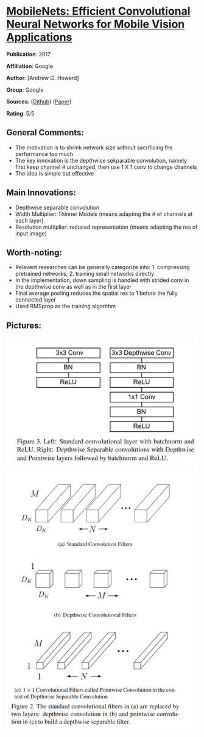 [MobileNets: Efficient Convolutional Neural Networks for Mobile Vision Applications](https://arxiv.org/abs/1704.04861)
======

__Publication__: 2017

__Affiliation__: Google

__Author__: [Andrew G. Howard]

__Group__: Google

__Sources__: ([Github](https://github.com/topics/mobilenets)) ([Paper](https://arxiv.org/abs/1704.04861))
<br/>    

__Rating__: 5/5
<br/> 

General Comments:
------
* The motivation is to shrink network size without sacrificing the performance too much
* The key innovation is the depthwise sekparable convolution, namely first keep channel # unchanged, then use 1 X 1 conv to change channels
* The idea is simple but effective

Main Innovations:
------
* Depthwise separable convolution
* Width Multiplier: Thinner Models (means adapting the # of channels at each layer)
* Resolution multiplier: reduced representation (means adapting the res of input image)

Worth-noting:
------
* Relevent researches can be generally categorize into: 1. compressing pretrained networks; 2. training small networks directly
* In the implementation, down sampling is handled with strided conv in the depthwise conv as well as in the first layer
* Final average pooling reduces the spatial res to 1 before the fully connected layer
* Used RMSprop as the training algorithm

Pictures:
------
![Image1](../img/mobilnets_1.png)
![Image1](../img/mobilenet_2.png)
